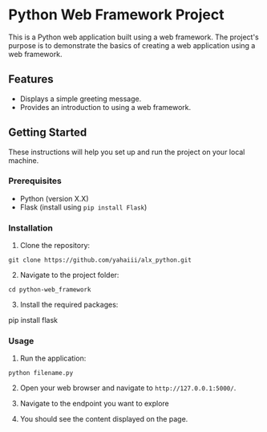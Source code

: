 # Python Web Framework Project

This is a Python web application built using a web framework. The project's purpose is to demonstrate the basics of creating a web application using a web framework.

## Features

- Displays a simple greeting message.
- Provides an introduction to using a web framework.

## Getting Started

These instructions will help you set up and run the project on your local machine.

### Prerequisites

- Python (version X.X)
- Flask (install using `pip install Flask`)

### Installation

1. Clone the repository:

`git clone https://github.com/yahaiii/alx_python.git`


2. Navigate to the project folder:

`cd python-web_framework`


3. Install the required packages:

pip install flask


### Usage

1. Run the application:

`python filename.py`


2. Open your web browser and navigate to `http://127.0.0.1:5000/`.

3. Navigate to the endpoint you want to explore 

4. You should see the content displayed on the page.



